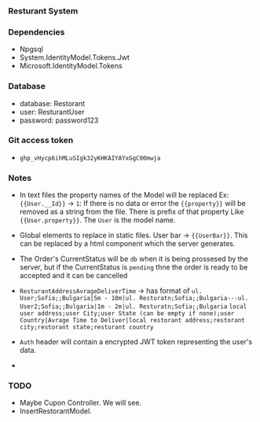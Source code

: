 ﻿### Resturant System

### Dependencies
- Npgsql
- System.IdentityModel.Tokens.Jwt
- Microsoft.IdentityModel.Tokens

### Database
- database: Restorant
- user: ResturantUser
- password: password123

### Git access token
- `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`

### Notes
- In text files the property names of the Model will be replaced 
Ex: `{{User.__Id}}` -> `1`: If there is no data or error the `{{property}}` 
will be removed as a string from the file. There is prefix of that property Like `{{User.property}}`.
The `User` is the model name.

- Global elements to replace in static files. User bar -> `{{UserBar}}`. 
 This can be replaced by a html component which the server generates.

- The Order's CurrentStatus will be `db` when it is being prossesed by the server,
 but if the CurrentStatus is `pending` thne the order is ready to be accepted and it can be cancelled


- `ResturantAddressAvrageDeliverTime` -> has format of `ul. User;Sofia;;Bulgaria|5m - 10m|ul. Resturatn;Sofia;;Bulgaria---ul. User2;Sofia;;Bulgaria|1m - 2m|ul. Resturatn;Sofia;;Bulgaria`
  `local user address;user City;user State (can be empty if none);user Country|Avrage Time to Deliver|local restorant address;restorant city;restorant state;resturant country`

- `Auth` header will contain a encrypted JWT token representing the user's data.
- 

### TODO
- Maybe Cupon Controller. We will see.
- InsertRestorantModel.